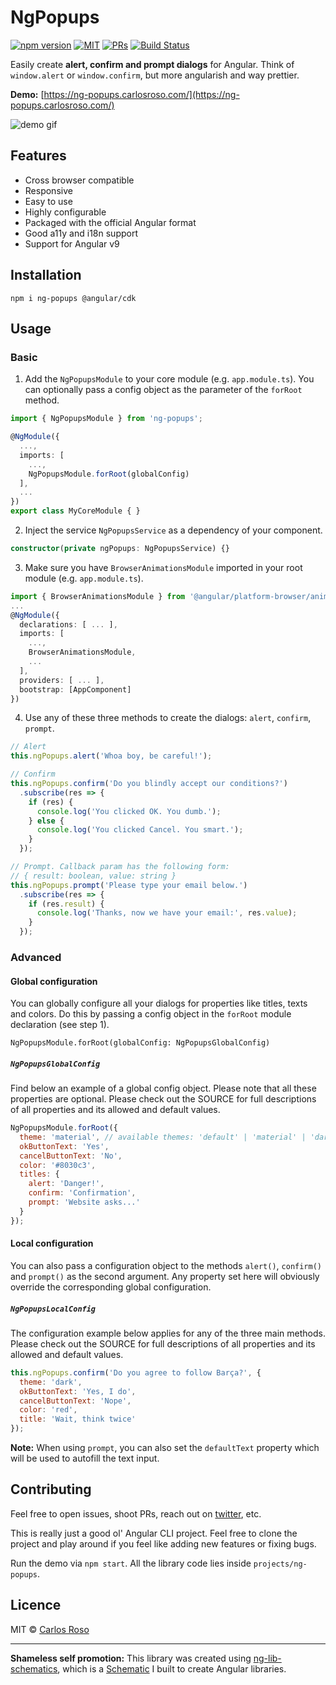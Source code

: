 # NgPopups

[![npm version](https://badge.fury.io/js/ng-popups.svg)](https://badge.fury.io/js/ng-popups)
[![MIT](https://img.shields.io/packagist/l/doctrine/orm.svg?style=flat-square)](LICENSE)
[![PRs](https://img.shields.io/badge/PRs-welcome-brightgreen.svg?style=flat-square)](https://github.com/caroso1222/ng-popups/pulls)
[![Build Status](https://travis-ci.org/caroso1222/ng-popups.svg?branch=master)](https://travis-ci.org/caroso1222/ng-popups)

Easily create **alert, confirm and prompt dialogs** for Angular. Think of `window.alert` or `window.confirm`, but more angularish and way prettier.

**Demo:** [https://ng-popups.carlosroso.com/](https://ng-popups.carlosroso.com/)

![demo gif](https://user-images.githubusercontent.com/3689856/36462314-a970271a-1690-11e8-9949-183e0ce3bf54.gif)

## Features

- Cross browser compatible
- Responsive
- Easy to use
- Highly configurable
- Packaged with the official Angular format
- Good a11y and i18n support
- Support for Angular v9

## Installation

```
npm i ng-popups @angular/cdk
```

## Usage

### Basic

1. Add the `NgPopupsModule` to your core module (e.g. `app.module.ts`). You can optionally
pass a config object as the parameter of the `forRoot` method.

```typescript
import { NgPopupsModule } from 'ng-popups';

@NgModule({
  ...,
  imports: [
    ...,
    NgPopupsModule.forRoot(globalConfig)
  ],
  ...
})
export class MyCoreModule { }
```

2. Inject the service `NgPopupsService` as a dependency of your component.

```typescript
constructor(private ngPopups: NgPopupsService) {}
```

3. Make sure you have `BrowserAnimationsModule` imported in your root module (e.g. `app.module.ts`).

```typescript
import { BrowserAnimationsModule } from '@angular/platform-browser/animations';
...
@NgModule({
  declarations: [ ... ],
  imports: [
    ...,
    BrowserAnimationsModule,
    ...
  ],
  providers: [ ... ],
  bootstrap: [AppComponent]
})
```

4. Use any of these three methods to create the dialogs: `alert`, `confirm`, `prompt`.

```typescript
// Alert
this.ngPopups.alert('Whoa boy, be careful!');

// Confirm
this.ngPopups.confirm('Do you blindly accept our conditions?')
  .subscribe(res => {
    if (res) {
      console.log('You clicked OK. You dumb.');
    } else {
      console.log('You clicked Cancel. You smart.');
    }
  });

// Prompt. Callback param has the following form:
// { result: boolean, value: string }
this.ngPopups.prompt('Please type your email below.')
  .subscribe(res => {
    if (res.result) {
      console.log('Thanks, now we have your email:', res.value);
    }
  });

```

### Advanced

#### Global configuration

You can globally configure all your dialogs for properties like titles, texts and colors. Do this
by passing a config object in the `forRoot` module declaration (see step 1).

```
NgPopupsModule.forRoot(globalConfig: NgPopupsGlobalConfig)
``` 

##### `NgPopupsGlobalConfig`

Find below an example of a global config object. Please note that all these properties are
optional. Please check out the SOURCE for full descriptions of all properties and 
its allowed and default values.

```javascript
NgPopupsModule.forRoot({
  theme: 'material', // available themes: 'default' | 'material' | 'dark'
  okButtonText: 'Yes',
  cancelButtonText: 'No',
  color: '#8030c3',
  titles: {
    alert: 'Danger!',
    confirm: 'Confirmation',
    prompt: 'Website asks...'
  }
});
```

#### Local configuration

You can also pass a configuration object to the methods `alert()`, `confirm()` and `prompt()` as the 
second argument. Any property set here will obviously override the corresponding global configuration.

##### `NgPopupsLocalConfig`

The configuration example below applies for any of the three main methods. Please check out the 
SOURCE for full descriptions of all properties and its allowed and default values.

```javascript
this.ngPopups.confirm('Do you agree to follow Barça?', {
  theme: 'dark',
  okButtonText: 'Yes, I do',
  cancelButtonText: 'Nope',
  color: 'red',
  title: 'Wait, think twice'
});
```

**Note:** When using `prompt`, you can also set the `defaultText` property which will be used to 
autofill the text input.

## Contributing

Feel free to open issues, shoot PRs, reach out on [twitter](https://twitter.com/caroso1222), etc.

This is really just a good ol' Angular CLI project. Feel free to clone the project and play around if you
feel like adding new features or fixing bugs. 

Run the demo via `npm start`. All the library code lies inside `projects/ng-popups`. 

## Licence

MIT © [Carlos Roso](https://carlosroso.com/)

---

**Shameless self promotion:** This library was created using [ng-lib-schematics](https://github.com/caroso1222/ng-lib-schematics), 
which is a [Schematic](https://blog.angular.io/schematics-an-introduction-dc1dfbc2a2b2) I built to create Angular libraries.